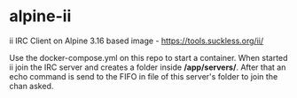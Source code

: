 # alpine-ii

ii IRC Client on Alpine 3.16 based image - https://tools.suckless.org/ii/

Use the docker-compose.yml on this repo to start a container.
When started ii join the IRC server and creates a folder inside **/app/servers/**.
After that an echo command is send to the FIFO in file of this server's folder to join the chan asked.